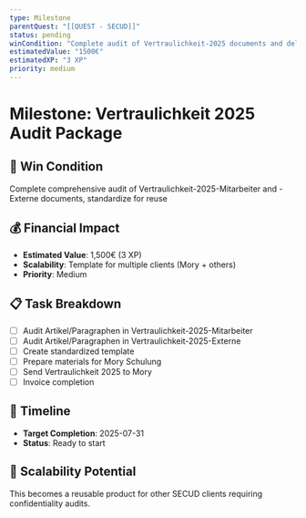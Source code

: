 ```yaml
---
type: Milestone
parentQuest: "[[QUEST - SECUD]]"
status: pending
winCondition: "Complete audit of Vertraulichkeit-2025 documents and deliver to multiple clients"
estimatedValue: "1500€"
estimatedXP: "3 XP"
priority: medium
---
```


# Milestone: Vertraulichkeit 2025 Audit Package

## 🎯 Win Condition
Complete comprehensive audit of Vertraulichkeit-2025-Mitarbeiter and -Externe documents, standardize for reuse

## 💰 Financial Impact
- **Estimated Value**: 1,500€ (3 XP)
- **Scalability**: Template for multiple clients (Mory + others)
- **Priority**: Medium

## 📋 Task Breakdown
- [ ] Audit Artikel/Paragraphen in Vertraulichkeit-2025-Mitarbeiter
- [ ] Audit Artikel/Paragraphen in Vertraulichkeit-2025-Externe  
- [ ] Create standardized template
- [ ] Prepare materials for Mory Schulung
- [ ] Send Vertraulichkeit 2025 to Mory
- [ ] Invoice completion

## 📅 Timeline
- **Target Completion**: 2025-07-31
- **Status**: Ready to start

## 🔄 Scalability Potential
This becomes a reusable product for other SECUD clients requiring confidentiality audits.